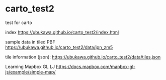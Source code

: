 # carto_test2
test for carto

index
https://ubukawa.github.io/carto_test2/index.html

sample data in tiled PBF
https://ubukawa.github.io/carto_test2/data/jpn_zm5

tile information (json):
https://ubukawa.github.io/carto_test2/data/tiles.json

Learning Mapbox GL LJ
https://docs.mapbox.com/mapbox-gl-js/example/simple-map/

